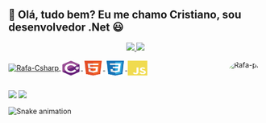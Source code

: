 ## 👋 Olá, tudo bem? Eu me chamo Cristiano, sou desenvolvedor .Net 😃

<div align="center">
  <a href="https://github.com/cristianodsn">
  <img height="180em" src="https://github-readme-stats.vercel.app/api?username=cristianodsn&show_icons=true&theme=dracula&include_all_commits=true&count_private=true"/>
    <img height="180em" src="https://github-readme-stats.vercel.app/api/top-langs/?username=rafaballerini&layout=compact&langs_count=7&theme=dracula"/>
 
</div>
<div style="display: inline_block"><br>
  
 <img align="center" alt="Rafa-Csharp" height="30" width="40" src="https://cdn.jsdelivr.net/gh/devicons/devicon/icons/dotnetcore/dotnetcore-original.svg" />
  <img align="center" alt="Rafa-Csharp" height="30" width="40" src="https://raw.githubusercontent.com/devicons/devicon/master/icons/csharp/csharp-original.svg">
  <img align="center" alt="Rafa-HTML" height="30" width="40" src="https://raw.githubusercontent.com/devicons/devicon/master/icons/html5/html5-original.svg">
  <img align="center" alt="Rafa-CSS" height="30" width="40" src="https://raw.githubusercontent.com/devicons/devicon/master/icons/css3/css3-original.svg">
  <img align="center" alt="Rafa-Js" height="30" width="40" src="https://raw.githubusercontent.com/devicons/devicon/master/icons/javascript/javascript-plain.svg">  

 <img align="right" alt="Rafa-pic" height="150" style="border-radius:50px;" src="https://64.media.tumblr.com/0c34d1286f5f06c16bd35e80b43fc6b8/tumblr_nr6hegKCns1qd4q8ao1_500.gifv">
  
  ##
 
<div> 
 

  <a href = "mailto:cristiano_castiel@hotmail.com"><img src="https://img.shields.io/badge/-Gmail-%23333?style=for-the-badge&logo=gmail&logoColor=white" target="_blank"></a>
  <a href="https://www.linkedin.com/in/cristiano-jos%C3%A9-do-nascimento-603b45218" target="_blank"><img src="https://img.shields.io/badge/-LinkedIn-%230077B5?style=for-the-badge&logo=linkedin&logoColor=white" target="_blank"></a> 
 
   ![Snake animation](https://github.com/cristianodsn/cristianodsn/blob/output/github-contribution-grid-snake.svg)
  
</div>

